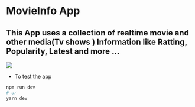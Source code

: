 

# MovieInfo App

## This App uses a collection of realtime movie and other media(Tv shows ) Information like  Ratting, Popularity, Latest and more ...
<img src="screenshot.jpg" />

*  To test the app
```bash
npm run dev
# or
yarn dev
```
